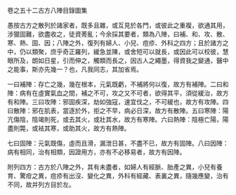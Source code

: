 卷之五十二古方八陣目錄圖集

愚按古方之散列於諸家者，既多且雜，或互見於各門，或彼此之重複，欲通其用，涉獵固難，欲盡收之，徒資莠亂；今余採其要者，類為八陣，曰補、和、攻、散、寒、熱、固、因；八陣之外，復列有婦人、小兒、痘疹、外科之四方；且於諸方之中，仍以類聚，庶乎奇正羅列，緩急並陳，或舍短可以就長，或因此可以校彼，慧眼所及，朗如日星，引而伸之，觸類而長之，因古人之繩墨，得資我之變通，醫中之能事，斯亦先幾一？也，凡我同志，其加省焉。

一曰補陣：存亡之幾，幾在根本，元氣既虧，不補將何以復，故方有補陣。二曰和陣：病有在虛實氣血之間，補之不可，攻之又不可者，欲得其平，須從緩治，故方有和陣。三曰攻陣：邪固疾深，劫如強寇，速宜伐之，不可緩也，故方有攻陣。四曰散陣：邪在肌表，當逐於外，拒之不早，病必日深，故方有散陣。五曰寒陣：陽亢傷陰，陰竭則死，或去其火，或壯其水，故方有寒陣。六曰熱陣：陰極亡陽，陽盡則斃，或袪其寒，或助其火，故方有熱陣。

七曰固陣：元氣既傷，虛而且滑，漏泄日甚，不盡不已，故方有固陣。八曰因陣：病有相同，治有相類，因證用方，亦有不必移易者，故方有因陣。

附列四方：古方於八陣之外，其有未盡者，如婦人有經脈、胎產之異，小兒有養育、驚疳之異，痘疹有出沒、變化之異，外科有經藏、表裏之異，隨幾應變，治有不同，故并列方目於左。

